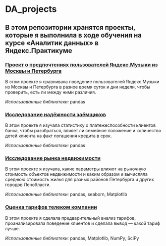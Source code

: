 # DA_projects
## В этом репозитории хранятся проекты, которые я выполнила в ходе обучения на курсе «Аналитик данных» в Яндекс.Практикуме

### [Проект о предпочтениях пользователей Яндекс.Музыки из Москвы и Петербурга](https://github.com/anyasaz/DA_projects/tree/main/music)

В этом проекте я сравнивала поведение пользователей Яндекс.Музыки из Москвы и Петербурга в разное время суток и дни недели, чтобы проверить, есть ли между ними различия.

*Использованные библиотеки:* pandas


### [Исследование надёжности заёмщиков](https://github.com/anyasaz/DA_projects/tree/main/banking)

В этом проекте я изучала статистику о платежеспособности клиентов банка, чтобы разобраться, влияет ли семейное положение и количество детей клиента на факт погашения кредита в срок.

*Использованные библиотеки:* pandas


### [Исследование рынка недвижимости](https://github.com/anyasaz/DA_projects/tree/main/real_estate)

В этом проекте я изучала, какие параметры влияют на рыночную стоимость объектов недвижимости и каким образом и вычисляла среднюю стоимость жилья для разных районов Петербурга и других городов Ленобласти.

*Использованные библиотеки:* pandas, seaborn, Matplotlib


### [Оценка тарифов телеком компании](https://github.com/anyasaz/DA_projects/tree/main/tariffs)

В этом проекте я сделала предварительный анализ тарифов, проанализировала поведение клиентов и сделала вывод — какой тариф лучше.

*Использованные библиотеки:* pandas, Matplotlib, NumPy, SciPy

